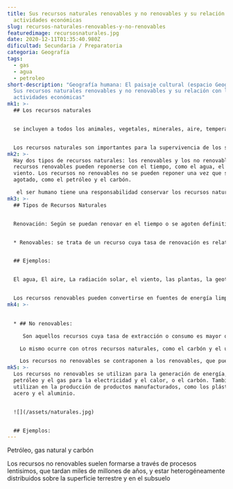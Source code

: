 ```yaml
---
title: Sus recursos naturales renovables y no renovables y su relación con las
  actividades económicas
slug: recursos-naturales-renovables-y-no-renovables
featuredimage: recursosnaturales.jpg
date: 2020-12-11T01:35:40.980Z
dificultad: Secundaria / Preparatoria
categoria: Geografía
tags:
  - gas
  - agua
  - petroleo
short-description: "Geografía humana: El paisaje cultural (espacio Geográfica):
  Sus recursos naturales renovables y no renovables y su relación con las
  actividades económicas"
mk1: >-
  ## Los recursos naturales


  se incluyen a todos los animales, vegetales, minerales, aire, temperaturas, vientos, estos esta hechos por la misma naturaleza y surgen con el hombre y sin el hombre y estos son utilizadas y transformadas por el hombre algunos de los bienes pueden tender a su desaparición como los animales, las plantas y los minerales, pero los recursos renovables son inagotables, como el aire, el agua y el viento


  Los recursos naturales son importantes para la supervivencia de los seres humanos y otros organismos. Proporcionan las materias primas necesarias para construir refugios, ropa y otros objetos. También proporcionan alimentos y otras necesidades para la vida.
mk2: >-
  Hay dos tipos de recursos naturales: los renovables y los no renovables. Los
  recursos renovables pueden reponerse con el tiempo, como el agua, el aire y el
  viento. Los recursos no renovables no se pueden reponer una vez que se han
  agotado, como el petróleo y el carbón.

   el ser humano tiene una responsabilidad conservar los recursos naturales. Podemos hacerlo utilizando menos, reciclándolos y encontrando fuentes de energía alternativas. Si no conservamos los recursos naturales, acabarán por agotarse. Esto sería devastador para los seres humanos y otros organismos que dependen de ellos.
mk3: >-
  ## Tipos de Recursos Naturales 


  Renovación: Según se puedan renovar en el tiempo o se agoten definitivamente


  * Renovables: se trata de un recurso cuya tasa de renovación es relativamente superior a su tasa de uso. De esta forma, mientras se consume el recurso, se puede ir renovando para que no desaparezcan


  ## Ejemplos:


  El agua, El aire, La radiación solar, el viento, las plantas, la geotermia, la biomasa, y la madera 


  Los recursos renovables pueden convertirse en fuentes de energía limpia e inagotable con un bajo impacto medioambiental
mk4: >-
  

  * ## No renovables:

     Son aquellos recursos cuya tasa de extracción o consumo es mayor que la de su renovación por lo que se van agotando en el tiempo. Así, por ejemplo, tenemos el petróleo, del cual existen reservas que se van agotando a medida que se van consumiendo.

    Lo mismo ocurre con otros recursos naturales, como el carbón y el uranio.

    Los recursos no renovables se contraponen a los renovables, que pueden reponerse o reproducirse con relativa rapidez. Las energías renovables son la solar, la eólica, la hidráulica, la de las olas y la de las mareas. Algunos combustibles de biomasa también se consideran renovables. La biomasa es un material derivado de organismos vivos recientes que incluye plantas, animales y sus subproductos. Es un recurso renovable porque podemos cultivar más.
mk5: >-
  Los recursos no renovables se utilizan para la generación de energía, como el
  petróleo y el gas para la electricidad y el calor, o el carbón. También se
  utilizan en la producción de productos manufacturados, como los plásticos, el
  acero y el aluminio.


  ![](/assets/naturales.jpg)


  ## Ejemplos:
---
```



Petróleo, gas natural y carbón

Los recursos no renovables suelen formarse a través de procesos lentisimos, que tardan miles de millones de años, y estar heterogéneamente distribuidos sobre la superficie terrestre y en el subsuelo